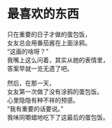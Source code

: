 # 最喜欢的东西

只在重要的日子才做的蛋包饭，\
女友总会用番茄酱在上面涂鸦。\
“这画的啥呀？”\
我嘴上这么问着，其实从她的表情里，\
答案早就一览无遗了吧。

然后，在那一天，\
女友第一次做了没有涂鸦的蛋包饭。\
心里隐隐有种不祥的预感。\
“我有重要的话要说。”\
我味同嚼蜡地吃下了这最后的蛋包饭。
